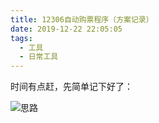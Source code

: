 ```yaml
---
title: 12306自动购票程序（方案记录）
date: 2019-12-22 22:05:05
tags:
  - 工具
  - 日常工具
---
```


时间有点赶，先简单记下好了：


![思路](/images/2019-12-22_22-26-21.png)